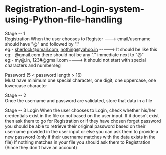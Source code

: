 # Registration-and-Login-system-using-Python-file-handling
Stage -- 1  
 Registration 
 When the user chooses to Register  ---> email/username should have "@" and followed by "."       
    eg:- sherlock@gmail.com, nothing@yahoo.in -----> It should be like this
    eg:- @gmail.com there should not be any "." immediate next to "@"             
    eg:- my@.in, 123#@gmail.com  ----> it should not start with special characters and numberseg
   
 Password (5 &lt; password length > 16)               
 Must have minimum one special character, one digit, one uppercase, one lowercase character   

Stage -- 2    
  Once the username and password are validated, store that data in a file   
  
Stage -- 3 
  Login  When the user chooses to Login, check whether his/her credentials exist in the file or not based on the user input. 
  If it doesn’t exist then ask them to go for Registration or if they have chosen forget password you should be able to retrieve their original password 
   based on their username provided in the user input or else you can ask them to provide a new password (only if their username matches with the data exists in the file) If nothing matches in your file you should ask them to Registration (Since they don't have an account)
